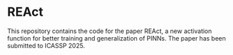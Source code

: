 # REAct
This repository contains the code for the paper REAct, a new activation function for better training and generalization of PINNs. The paper has been submitted to ICASSP 2025.


